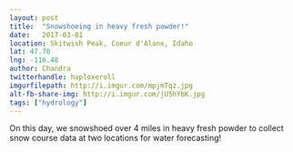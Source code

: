 ```yaml
---
layout: post
title:  "Snowshoeing in heavy fresh powder!"
date:   2017-03-01
location: Skitwish Peak, Coeur d'Alane, Idaho
lat: 47.70
lng: -116.48
author: Chandra
twitterhandle: haploxeroll
imgurfilepath: http://i.imgur.com/mpjmTqz.jpg
alt-fb-share-img: http://i.imgur.com/jU5hYbK.jpg
tags: ["hydrology"]
---
```

	
	
On this day, we snowshoed over 4 miles in heavy fresh powder to collect snow course data at two locations for water forecasting! 